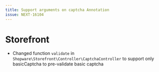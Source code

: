 ```yaml
---
title: Support arguments on captcha Annotation
issue: NEXT-16104
---
```

# Storefront
* Changed function `validate` in `Shopware\Storefront\Controller\CaptchaController` to support only basicCaptcha to pre-validate basic captcha
